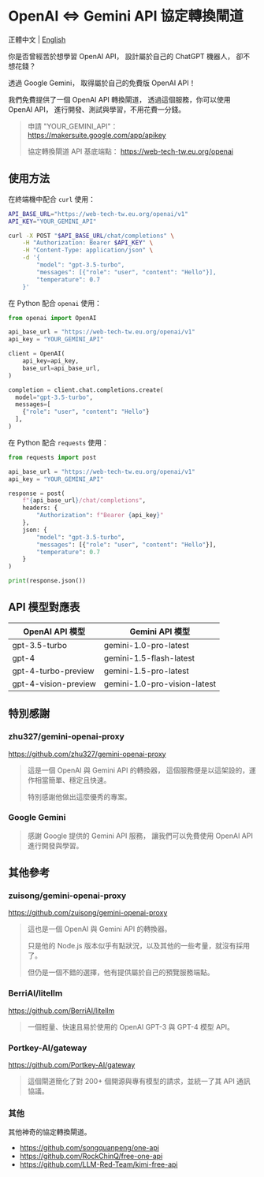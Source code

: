 # OpenAI <=> Gemini API 協定轉換閘道

正體中文 | [English](README.md)

你是否曾經苦於想學習 OpenAI API，
設計屬於自己的 ChatGPT 機器人，
卻不想花錢？

透過 Google Gemini，
取得屬於自己的免費版 OpenAI API！

我們免費提供了一個 OpenAI API 轉換閘道，
透過這個服務，你可以使用 OpenAI API，
進行開發、測試與學習，不用花費一分錢。

> 申請 "YOUR_GEMINI_API"： <https://makersuite.google.com/app/apikey>
> 
> 協定轉換閘道 API 基底端點： <https://web-tech-tw.eu.org/openai>

## 使用方法

在終端機中配合 `curl` 使用：

```sh
API_BASE_URL="https://web-tech-tw.eu.org/openai/v1"
API_KEY="YOUR_GEMINI_API"

curl -X POST "$API_BASE_URL/chat/completions" \
    -H "Authorization: Bearer $API_KEY" \
    -H "Content-Type: application/json" \
    -d '{
        "model": "gpt-3.5-turbo",
        "messages": [{"role": "user", "content": "Hello"}],
        "temperature": 0.7
    }'
```

在 Python 配合 `openai` 使用：

```python
from openai import OpenAI

api_base_url = "https://web-tech-tw.eu.org/openai/v1"
api_key = "YOUR_GEMINI_API"

client = OpenAI(
    api_key=api_key,
    base_url=api_base_url,
)

completion = client.chat.completions.create(
  model="gpt-3.5-turbo",
  messages=[
    {"role": "user", "content": "Hello"}
  ],
)
```

在 Python 配合 `requests` 使用：

```python
from requests import post

api_base_url = "https://web-tech-tw.eu.org/openai/v1"
api_key = "YOUR_GEMINI_API"

response = post(
    f"{api_base_url}/chat/completions",
    headers: {
        "Authorization": f"Bearer {api_key}"
    },
    json: {
        "model": "gpt-3.5-turbo",
        "messages": [{"role": "user", "content": "Hello"}],
        "temperature": 0.7
    }
)

print(response.json())
```

## API 模型對應表

| OpenAI API 模型      | Gemini API 模型              |
| -------------------- | ---------------------------- |
| gpt-3.5-turbo        | gemini-1.0-pro-latest        |
| gpt-4                | gemini-1.5-flash-latest      |
| gpt-4-turbo-preview  | gemini-1.5-pro-latest        |
| gpt-4-vision-preview | gemini-1.0-pro-vision-latest |

## 特別感謝

### zhu327/gemini-openai-proxy

<https://github.com/zhu327/gemini-openai-proxy>

> 這是一個 OpenAI 與 Gemini API 的轉換器，
> 這個服務便是以這架設的，運作相當簡單、穩定且快速。
> 
> 特別感謝他做出這麼優秀的專案。

### Google Gemini

> 感謝 Google 提供的 Gemini API 服務，
> 讓我們可以免費使用 OpenAI API 進行開發與學習。

## 其他參考

### zuisong/gemini-openai-proxy

<https://github.com/zuisong/gemini-openai-proxy>

> 這也是一個 OpenAI 與 Gemini API 的轉換器。
> 
> 只是他的 Node.js 版本似乎有點狀況，以及其他的一些考量，就沒有採用了。
> 
> 但仍是一個不錯的選擇，他有提供屬於自己的預覽服務端點。

### BerriAI/litellm

<https://github.com/BerriAI/litellm>

> 一個輕量、快速且易於使用的 OpenAI GPT-3 與 GPT-4 模型 API。

### Portkey-AI/gateway

<https://github.com/Portkey-AI/gateway>

> 這個閘道簡化了對 200+ 個開源與專有模型的請求，並統一了其 API 通訊協議。

### 其他

其他神奇的協定轉換閘道。

- <https://github.com/songquanpeng/one-api>
- <https://github.com/RockChinQ/free-one-api>
- <https://github.com/LLM-Red-Team/kimi-free-api>
